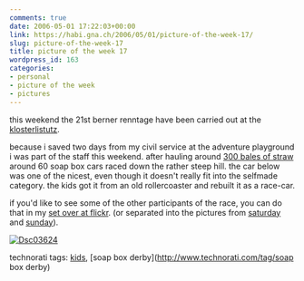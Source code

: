 ```yaml
---
comments: true
date: 2006-05-01 17:22:03+00:00
link: https://habi.gna.ch/2006/05/01/picture-of-the-week-17/
slug: picture-of-the-week-17
title: picture of the week 17
wordpress_id: 163
categories:
- personal
- picture of the week
- pictures
---
```



this weekend the 21st berner renntage have been carried out at the [klosterlistutz](http://map.search.ch/3006-bern/kloesterlistutz?x=-4&y=-72&z=1024).
  
because i saved two days from my civil service at the adventure playground i was part of the staff this weekend. after hauling around [300 bales of straw](https://www.flickr.com/photos/habi/136995663/in/set-72057594121961006/) around 60 soap box cars raced down the rather steep hill. the car below was one of the nicest, even though it doesn't really fit into the selfmade category. the kids got it from an old rollercoaster and rebuilt it as a race-car.
  
if you'd like to see some of the other participants of the race, you can do that in my [set over at flickr](https://www.flickr.com/photos/habi/sets/72057594121961006/). (or separated into the pictures from [saturday](https://www.flickr.com/photos/habi/sets/72057594120272261/) and [sunday](https://www.flickr.com/photos/habi/sets/72057594121948558/)).



[![Dsc03624](https://habi.gna.ch/blog/images/DSC03624-tm.jpg)](https://habi.gna.ch/blog/images/DSC03624.jpg)





technorati tags: [kids](http://www.technorati.com/tag/kids), [soap box derby](http://www.technorati.com/tag/soap box derby)
